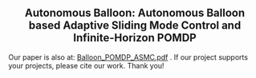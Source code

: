 <div align="center">
    <h2>Autonomous Balloon: Autonomous Balloon based Adaptive Sliding Mode Control and Infinite-Horizon POMDP</h2>
</div>


Our paper is also  at: [Balloon_POMDP_ASMC.pdf](https://github.com/user-attachments/files/21555560/Balloon_POMDP_ASMC.pdf) . If our project supports your projects, please cite our work. Thank you!
